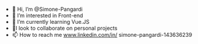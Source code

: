 - 👋 Hi, I’m @Simone-Pangardi
- 👀 I’m interested in Front-end
- 🌱 I’m currently learning Vue.JS
- 💞️I look to collaborate on personal projects
- 📫 How to reach me www.linkedin.com/in/
simone-pangardi-143636239

<!---
Simone-Pangardi/Simone-Pangardi is a ✨ special ✨ repository because its `README.md` (this file) appears on your GitHub profile.
You can click the Preview link to take a look at your changes.
--->
